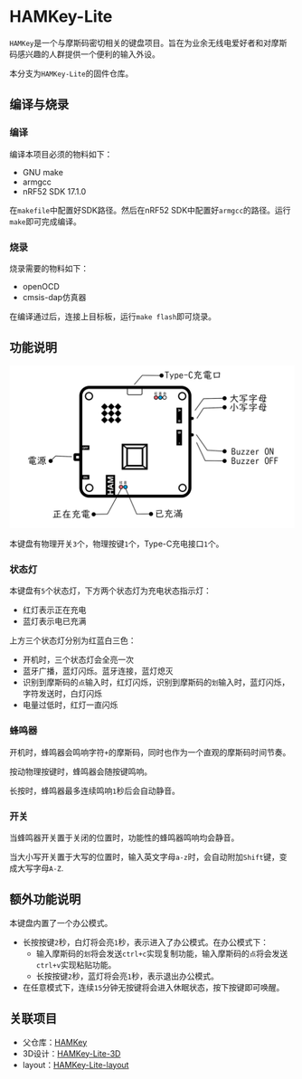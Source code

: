 # HAMKey-Lite

`HAMKey`是一个与摩斯码密切相关的键盘项目。旨在为业余无线电爱好者和对摩斯码感兴趣的人群提供一个便利的输入外设。

本分支为`HAMKey-Lite`的固件仓库。

## 编译与烧录

### 编译

编译本项目必须的物料如下：

- GNU make
- armgcc
- nRF52 SDK 17.1.0

在`makefile`中配置好SDK路径。然后在nRF52 SDK中配置好`armgcc`的路径。运行`make`即可完成编译。

### 烧录

烧录需要的物料如下：

- openOCD
- cmsis-dap仿真器

在编译通过后，连接上目标板，运行`make flash`即可烧录。

## 功能说明

![](./assets/design.png)

本键盘有物理开关`3`个，物理按键`1`个，Type-C充电接口`1`个。

### 状态灯

本键盘有`5`个状态灯，下方两个状态灯为充电状态指示灯：

- 红灯表示正在充电
- 蓝灯表示电已充满

上方三个状态灯分别为红蓝白三色：

- 开机时，三个状态灯会全亮一次
- 蓝牙广播，蓝灯闪烁。蓝牙连接，蓝灯熄灭
- 识别到摩斯码的`点`输入时，红灯闪烁，识别到摩斯码的`划`输入时，蓝灯闪烁，字符发送时，白灯闪烁
- 电量过低时，红灯一直闪烁

### 蜂鸣器

开机时，蜂鸣器会鸣响字符`+`的摩斯码，同时也作为一个直观的摩斯码时间节奏。

按动物理按键时，蜂鸣器会随按键鸣响。

长按时，蜂鸣器最多连续鸣响`1`秒后会自动静音。

### 开关

当蜂鸣器开关置于关闭的位置时，功能性的蜂鸣器鸣响均会静音。

当大小写开关置于大写的位置时，输入英文字母`a-z`时，会自动附加`Shift`键，变成大写字母`A-Z`.

## 额外功能说明

本键盘内置了一个办公模式。

- 长按按键`2`秒，白灯将会亮`1`秒，表示进入了办公模式。在办公模式下：
  - 输入摩斯码的`划`将会发送`ctrl+c`实现复制功能，输入摩斯码的`点`将会发送`ctrl+v`实现粘贴功能。
  - 长按按键`2`秒，蓝灯将会亮`1`秒，表示退出办公模式。
- 在任意模式下，连续`15`分钟无按键将会进入休眠状态，按下按键即可唤醒。

## 关联项目

- 父仓库：[HAMKey](https://github.com/HelloWorksGroup/HAM-Key)
- 3D设计：[HAMKey-Lite-3D](https://github.com/Nigh/HAMKey-Lite-3D)
- layout：[HAMKey-Lite-layout](https://github.com/Nigh/HAMKey-Lite-layout)

